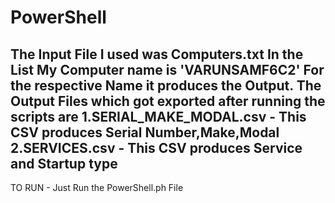 # PowerShell

The Input File I used was Computers.txt In the List My Computer name is 'VARUNSAMF6C2' For the respective Name it produces the Output.
The Output Files which got exported after running the scripts are 
1.SERIAL_MAKE_MODAL.csv - This CSV produces Serial Number,Make,Modal
2.SERVICES.csv - This CSV produces Service and Startup type
------------------------------------------------------------------------------
TO RUN - Just Run the PowerShell.ph File
